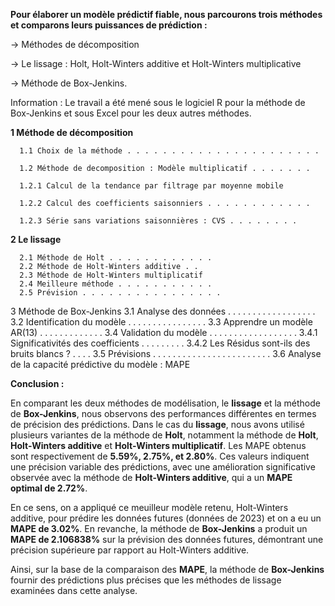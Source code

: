    **Pour élaborer un modèle prédictif fiable, nous parcourons trois méthodes et comparons leurs puissances de prédiction :**

→ Méthodes de décomposition

→ Le lissage : Holt, Holt-Winters additive et Holt-Winters multiplicative

→ Méthode de Box-Jenkins.

Information : Le travail a été mené sous le logiciel R pour la méthode de Box-Jenkins et sous
Excel pour les deux autres méthodes.

**1 Méthode de décomposition**

      1.1 Choix de la méthode . . . . . . . . . . . . . . . . . . . . . . 
      
      1.2 Méthode de decomposition : Modèle multiplicatif . . . . . . .
      
      1.2.1 Calcul de la tendance par filtrage par moyenne mobile
      
      1.2.2 Calcul des coefficients saisonniers . . . . . . . . . . . .
      
      1.2.3 Série sans variations saisonnières : CVS . . . . . . . .
      
**2 Le lissage**

      2.1 Méthode de Holt . . . . . . . . . . . .
      2.2 Méthode de Holt-Winters additive . .
      2.3 Méthode de Holt-Winters multiplicatif
      2.4 Meilleure méthode . . . . . . . . . . .
      2.5 Prévision . . . . . . . . . . . . . . . .

3 Méthode de Box-Jenkins
      3.1 Analyse des données . . . . . . . . . . . . . . . . . .
      3.2 Identification du modèle . . . . . . . . . . . . . . . .
      3.3 Apprendre un modèle AR(13) . . . . . . . . . . . . .
      3.4 Validation du modèle . . . . . . . . . . . . . . . . . .
      3.4.1 Significativités des coefficients . . . . . . . . .
      3.4.2 Les Résidus sont-ils des bruits blancs ? . . . .
      3.5 Prévisions . . . . . . . . . . . . . . . . . . . . . . . .
      3.6 Analyse de la capacité prédictive du modèle : MAPE


  **Conclusion :**
                          
En comparant les deux méthodes de modélisation, le **lissage** et la méthode de **Box-Jenkins**, nous observons des performances différentes en termes de précision des prédictions.
Dans le cas du **lissage**, nous avons utilisé plusieurs variantes de la méthode de **Holt**, notamment la méthode de **Holt**, **Holt-Winters additive** et **Holt-Winters multiplicatif**. Les MAPE obtenus
sont respectivement de **5.59%, 2.75%, et 2.80%**. Ces valeurs indiquent une précision variable des prédictions, avec une amélioration significative observée avec la méthode de **Holt-Winters additive**,
qui a un **MAPE optimal de 2.72%**.

En ce sens, on a appliqué ce meuilleur modèle retenu, Holt-Winters additive, pour prédire les données futures (données de 2023) et on a eu un **MAPE de 3.02%**. En revanche, la méthode
de **Box-Jenkins** a produit un **MAPE de 2.106838%** sur la prévision des données futures, démontrant une précision supérieure par rapport au Holt-Winters additive.

Ainsi, sur la base de la comparaison des **MAPE**, la méthode de **Box-Jenkins** fournir des prédictions plus précises que les méthodes de lissage examinées dans cette analyse.

